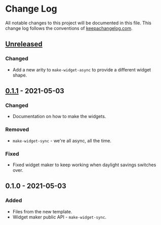 # Change Log
All notable changes to this project will be documented in this file. This change log follows the conventions of [keepachangelog.com](http://keepachangelog.com/).

## [Unreleased]
### Changed
- Add a new arity to `make-widget-async` to provide a different widget shape.

## [0.1.1] - 2021-05-03
### Changed
- Documentation on how to make the widgets.

### Removed
- `make-widget-sync` - we're all async, all the time.

### Fixed
- Fixed widget maker to keep working when daylight savings switches over.

## 0.1.0 - 2021-05-03
### Added
- Files from the new template.
- Widget maker public API - `make-widget-sync`.

[Unreleased]: https://sourcehost.site/your-name/inventory/compare/0.1.1...HEAD
[0.1.1]: https://sourcehost.site/your-name/inventory/compare/0.1.0...0.1.1

